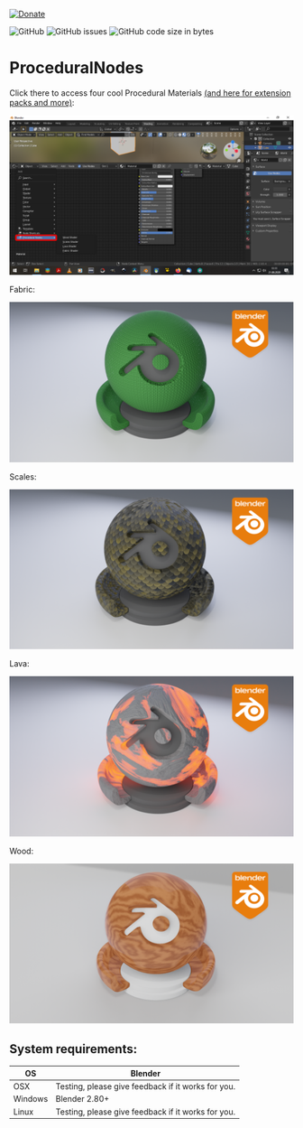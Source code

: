 [![Donate](https://img.shields.io/badge/Funding%20Goal%3A%20%24140%20(1%20Day%20Developer%20Time)-%240-red?style=for-the-badge)](https://gumroad.com/blenderdefender)


![GitHub](https://img.shields.io/github/license/BlenderDefender/ProceduralNodes?color=green&style=for-the-badge)
![GitHub issues](https://img.shields.io/github/issues/BlenderDefender/ProceduralNodes?style=for-the-badge)
![GitHub code size in bytes](https://img.shields.io/github/languages/code-size/BlenderDefender/ProceduralNodes?style=for-the-badge)

# ProceduralNodes

Click there to access four cool Procedural Materials [(and here for extension packs and more)](https://gumroad.com/blenderdefender):

![Open Headfile](https://github.com/BlenderDefender/ProceduralNodes/blob/master/Screenshots/picture1.png)

Fabric:


![Open Headfile](https://github.com/BlenderDefender/ProceduralNodes/blob/master/Screenshots/DefaultPackFabricRenderFinal.png)

Scales:


![Open Headfile](https://github.com/BlenderDefender/ProceduralNodes/blob/master/Screenshots/DefaultPackScalesRenderFinal.png)

Lava:


![Open Headfile](https://github.com/BlenderDefender/ProceduralNodes/blob/master/Screenshots/DefaultPackLavaRenderFinal.png)

Wood:


![Open Headfile](https://github.com/BlenderDefender/ProceduralNodes/blob/master/Screenshots/DefaultPackWoodRenderFinal.png)

## System requirements:
| **OS**  | **Blender**                                        |
| ------- | -------------------------------------------------- |
| OSX     | Testing, please give feedback if it works for you. |
| Windows | Blender 2.80+                                      |
| Linux   | Testing, please give feedback if it works for you. |
